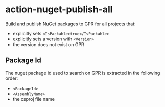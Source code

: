 # action-nuget-publish-all

Build and publish NuGet packages to GPR for all projects that:

- explicitly sets `<IsPackable>true</IsPackable>`
- explicitly sets a version with `<Version>`
- the version does not exist on GPR

## Package Id

The nuget package id used to search on GPR is extracted in the following order:

- `<PackageId>`
- `<AssemblyName>`
- the csproj file name
